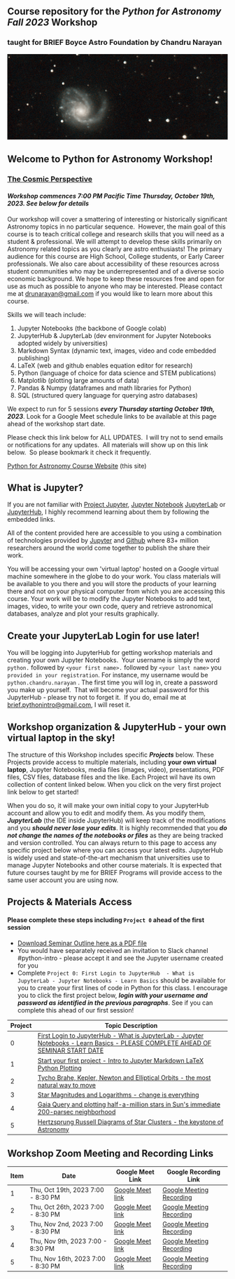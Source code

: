 ## Course repository for the ***Python for Astronomy Fall 2023*** Workshop 
### taught for BRIEF Boyce Astro Foundation by Chandru Narayan

![m99](m99.png)

## Welcome to Python for Astronomy Workshop! 
### [The Cosmic Perspective](cosmic_perspective)

#### ***Workshop commences 7:00 PM Pacific Time Thursday, October 19th, 2023. See below for details***

Our workshop will cover a smattering of interesting or historically significant Astronomy topics in no particular sequence.  However, the main goal of this course is to teach critical college and research skills that you will need as a student & professional. We will attempt to develop these skills primarily on Astronomy related topics as you clearly are astro enthusiasts!  The primary audience for this course are High School, College students, or Early Career professionals. We also care about accessibility of these resources across student communities who may be underrepresented and of a diverse socio economic background. We hope to keep these resources free and open for use as much as possible to anyone who may be interested.  Please contact me at drunarayan@gmail.com if you would like to learn more about this course.

Skills we will teach include:
1. Jupyter Notebooks (the backbone of Google colab)
1. JupyterHub & JupyterLab (dev environment for Jupyter Notebooks adopted widely by universities)
1. Markdown Syntax (dynamic text, images, video and code embedded publishing)
1. LaTeX (web and github enables equation editor for research)
1. Python (language of choice for data science and STEM publications)
1. Matplotlib (plotting large amounts of data)
1. Pandas & Numpy (dataframes and math libraries for Python)
1. SQL (structured query language for querying astro databases)

We expect to run for 5 sessions ***every Thursday starting October 19th, 2023***. Look for a Google Meet schedule links to be available at this page ahead of the workshop start date. 

Please check this link below for ALL UPDATES.  I will try not to send emails or notifications for any updates.  All materials will show up on this link below.  So please bookmark it check it frequently. 

[Python for Astronomy Course Website](http://drunarayan.github.io/python4astronomy)  (this site)

## What is Jupyter?

If you are not familiar with [Project Jupyter](http://jupyter.org/), [Jupyter Notebook](https://jupyter.org/try-jupyter/retro/notebooks/?path=notebooks/Intro.ipynb) [JupyterLab](https://jupyter.org/try-jupyter/retro/notebooks/?path=notebooks/Intro.ipynb) or [JupyterHub](http://jupyter.org/hub), I highly recommend learning about them by following the embedded links.  

All of the content provided here are accessible to you using a combination of technologies provided by [Jupyter](http://jupyter.org/) and [Github](https://github.com/) where 83+ million researchers around the world come together to publish the share their work.  

You will be accessing your own 'virtual laptop' hosted on a Google virtual machine somewhere in the globe to do your work.  You class materials will be available to you there and you will store the products of your learning there and not on your physical computer from which you are accessing this course. Your work will be to modify the Jupyter Notebooks to add text, images, video, to write your own code, query and retrieve astronomical databases, analyze and plot your results graphically.

## Create your JupyterLab Login for use later!

You will be logging into JupyterHub for getting workshop materials and creating your own Jupyter Notebooks.  Your username is simply the word ```python.``` followed by ```<your first name>.``` followed by ```<your last name>``` you ```provided in your registration```. For instance, my username would be ```python.chandru.narayan```  . The first time you will log in, create a password you make up yourself.  That will become your actual password for this JupyterHub - please try not to forget it.  If you do, email me at brief.pythonintro@gmail.com, I will reset it.

## Workshop organization & JupyterHub - your own virtual laptop in the sky!

The structure of this Workshop includes specific ***Projects*** below.  These Projects provide access to multiple materials, including **your own virtual laptop**, Jupyter Notebooks, media files (images, video), presentations, PDF files, CSV files, database files and the like.  Each Project wil have its own collection of content linked below.  When you click on the very first project link below to get started!

When you do so, it will make your own initial copy to your JupyterHub account and allow you to edit and modify them.  As you modify them, ***JupyterLab*** (the IDE inside JupyterHub) will keep track of the modifications and you ***should never lose your edits***.  It is highly recommended that you ***do not change the names of the notebooks or files*** as they are being tracked and version controlled. You can always return to this page to access any specific project below where you can access your latest edits.  JupyterHub is widely used and state-of-the-art mechanism that universities use to manage Jupyter Notebooks and other course materials.  It is expected that future courses taught by me for BRIEF Programs will provide access to the same user account you are using now.

## Projects & Materials Access
#### Please complete these steps including ``Project 0`` ahead of the first session
* [Download Seminar Outline here as a PDF file](https://drunarayan.github.io/python4astronomy/p4a_session_outline.pdf)
* You would have separately received an invitation to Slack channel #python-intro - please accept it and see the Jupyter username created for you
* Complete ```Project 0: First Login to JupyterHub  - What is JupyterLab - Jupyter Notebooks - Learn Basics``` should be available for you to create your first lines of code in Python for this class.  I encourage you to click the first project below, ***login with your username and password as identified in the previous paragraphs***. See if you can complete this ahead of our first session!


Project|Topic Description
---|---
0|<a href=a href="https://drunarayan.github.io/python4astronomy/basics_jupyterlab_notebook" target="_blank">First Login to JupyterHub - What is JupyterLab - Jupyter Notebooks - Learn Basics - PLEASE COMPLETE AHEAD OF SEMINAR START DATE</a>
1|<a href="https://drunarayan.github.io/python4astronomy/intro_jupyter_python" target="_blank">Start your first project - Intro to Jupyter Markdown LaTeX Python Plotting</a>
2|<a href="https://drunarayan.github.io/python4astronomy/keplerian_orbits" target="_blank">Tycho Brahe, Kepler, Newton and Elliptical Orbits - the most natural way to move</a>
3|<a href="https://drunarayan.github.io/python4astronomy/star_magnitudes" target="_blank">Star Magnitudes and Logarithms - change is everything</a>
4|<a href="https://drunarayan.github.io/python4astronomy/half_a_mil" target="_blank">Gaia Query and plotting half-a-million stars in Sun's immediate 200-parsec neighborhood</a>
5|<a href="https://drunarayan.github.io/python4astronomy/cluster_hrd" target="_blank">Hertzsprung Russell Diagrams of Star Clusters - the keystone of Astronomy</a>



## Workshop Zoom Meeting and Recording Links 

Item|Date|Google Meet Link|Google Recording Link
---|---|---|---
1|Thu, Oct 19th, 2023 7:00 - 8:30 PM|[Google Meet link](https://meet.google.com/hwo-ttfv-smv)|[Google Meeting Recording](TBA)
2|Thu, Oct 26th, 2023 7:00 - 8:30 PM|[Google Meet link](https://meet.google.com/hwo-ttfv-smv)|[Google Meeting Recording](TBA)
3|Thu, Nov 2nd, 2023 7:00 - 8:30 PM|[Google Meet link](https://meet.google.com/hwo-ttfv-smv)|[Google Meeting Recording](TBA)
4|Thu, Nov 9th, 2023 7:00 - 8:30 PM|[Google Meet link](https://meet.google.com/hwo-ttfv-smv)|[Google Meeting Recording](TBA)
5|Thu, Nov 16th, 2023 7:00 - 8:30 PM|[Google Meet link](https://meet.google.com/hwo-ttfv-smv)|[Google Meeting Recording](TBA)


